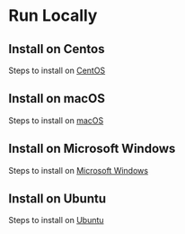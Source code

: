 # Run Locally

## Install on Centos

Steps to install on [CentOS](centOSREADME.md)

## Install on macOS

Steps to install on [macOS](macOSREADME.md)

## Install on Microsoft Windows

Steps to install on [Microsoft Windows](mswinOSREADME.md)

## Install on Ubuntu

Steps to install on [Ubuntu](ubuntuREADME.md)
